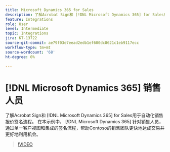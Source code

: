 ```yaml
---
title: Microsoft Dynamics 365 for Sales
description: 了解Acrobat Sign和 [!DNL Microsoft Dynamics 365] for Sales用于自动化销售报价签名流程
feature: Integrations
role: User
level: Intermediate
topic: Integrations
jira: KT-13722
source-git-commit: ae79f03e7eead2edb1ef600dc8621c1eb9117ecc
workflow-type: tm+mt
source-wordcount: '68'
ht-degree: 0%

---
```


# [!DNL Microsoft Dynamics 365] 销售人员

了解Acrobat Sign和 [!DNL Microsoft Dynamics 365] for Sales用于自动化销售报价签名流程。 在本示例中， [!DNL Microsoft Dynamics 365] 针对销售人员，通过单一客户视图和集成的签名流程，帮助Contoso的销售团队更快地达成交易并更好地利用机会。

>[!VIDEO](https://video.tv.adobe.com/v/3423404?quality=12&learn=on&hidetitle=true)
